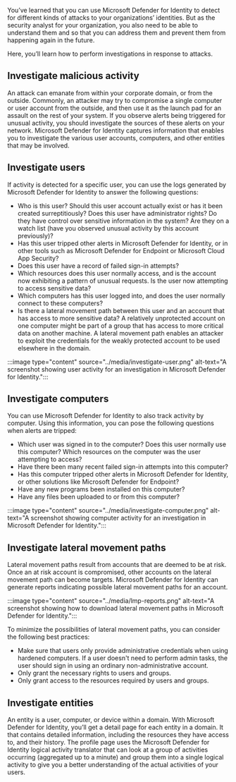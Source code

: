 You’ve learned that you can use Microsoft Defender for Identity to detect for different kinds of attacks to your organizations’ identities. But as the security analyst for your organization, you also need to be able to understand them and so that you can address them and prevent them from happening again in the future.

Here, you’ll learn how to perform investigations in response to attacks.

## Investigate malicious activity

An attack can emanate from within your corporate domain, or from the outside. Commonly, an attacker may try to compromise a single computer or user account from the outside, and then use it as the launch pad for an assault on the rest of your system. If you observe alerts being triggered for unusual activity, you should investigate the sources of these alerts on your network. Microsoft Defender for Identity captures information that enables you to investigate the various user accounts, computers, and other entities that may be involved.

## Investigate users

If activity is detected for a specific user, you can use the logs generated by Microsoft Defender for Identity to answer the following questions:

- Who is this user? Should this user account actually exist or has it been created surreptitiously? Does this user have administrator rights? Do they have control over sensitive information in the system? Are they on a watch list (have you observed unusual activity by this account previously)?
- Has this user tripped other alerts in Microsoft Defender for Identity, or in other tools such as Microsoft Defender for Endpoint or Microsoft Cloud App Security?
- Does this user have a record of failed sign-in attempts?
- Which resources does this user normally access, and is the account now exhibiting a pattern of unusual requests. Is the user now attempting to access sensitive data?
- Which computers has this user logged into, and does the user normally connect to these computers?
- Is there a lateral movement path between this user and an account that has access to more sensitive data? A relatively unprotected account on one computer might be part of a group that has access to more critical data on another machine. A lateral movement path enables an attacker to exploit the credentials for the weakly protected account to be used elsewhere in the domain.

:::image type="content" source="../media/investigate-user.png" alt-text="A screenshot showing user activity for an investigation in Microsoft Defender for Identity.":::

## Investigate computers

You can use Microsoft Defender for Identity to also track activity by computer. Using this information, you can pose the following questions when alerts are tripped:

- Which user was signed in to the computer? Does this user normally use this computer? Which resources on the computer was the user attempting to access?
- Have there been many recent failed sign-in attempts into this computer?
- Has this computer tripped other alerts in Microsoft Defender for Identity, or other solutions like Microsoft Defender for Endpoint?
- Have any new programs been installed on this computer?
- Have any files been uploaded to or from this computer?

:::image type="content" source="../media/investigate-computer.png" alt-text="A screenshot showing computer activity for an investigation in Microsoft Defender for Identity.":::

## Investigate lateral movement paths

Lateral movement paths result from accounts that are deemed to be at risk. Once an at risk account is compromised, other accounts on the lateral movement path can become targets. Microsoft Defender for Identity can generate reports indicating possible lateral movement paths for an account.

:::image type="content" source="../media/lmp-reports.png" alt-text="A screenshot showing how to download lateral movement paths in Microsoft Defender for Identity.":::

To minimize the possibilities of lateral movement paths, you can consider the following best practices:

- Make sure that users only provide administrative credentials when using hardened computers. If a user doesn't need to perform admin tasks, the user should sign in using an ordinary non-administrative account.
- Only grant the necessary rights to users and groups.
- Only grant access to the resources required by users and groups.

## Investigate entities

An entity is a user, computer, or device within a domain. With Microsoft Defender for Identity, you’ll get a detail page for each entity in a domain. It that contains detailed information, including the resources they have access to, and their history. The profile page uses the Microsoft Defender for Identity logical activity translator that can look at a group of activities occurring (aggregated up to a minute) and group them into a single logical activity to give you a better understanding of the actual activities of your users.
